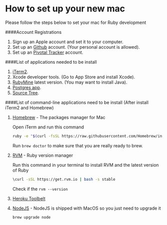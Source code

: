 # How to set up your new mac

Please follow the steps below to set your mac for Ruby development

####Account Registrations

1. Sign up an Apple account and set it to your computer.
2. Set up an [Github](http://github.com) account. (Your personal account is allowed).
3. Set up an [Pivotal Tracker](http://pivotaltracker.com) account.

####List of applications needed to be install

1. [iTerm2](http://iterm2.com/downloads.html).
2. Xcode developer tools. (Go to App Store and install Xcode).
3. [RubyMine](https://www.jetbrains.com/ruby/) latest version. (You may want to install Java).
4. [Postgres app](http://postgresapp.com/).
5. [Source Tree](http://www.sourcetreeapp.com/).
    
####List of command-line applications need to be install (After install iTerm2 and Homebrew)

1. [Homebrew](http://brew.sh/#install) - The packages manager for Mac
    
    Open iTerm and run this command
    
    ```sh
    ruby -e "$(curl -fsSL https://raw.githubusercontent.com/Homebrew/install/master/install)"
    ```
    
    Run `brew doctor` to make sure that you are really ready to brew.

2. [RVM](http://rvm.io/) - Ruby version manager
    
    Run this command in your terminal to install RVM and the latest version of Ruby

    ```sh
    \curl -sSL https://get.rvm.io | bash -s stable
    ```
    
    Check if the  `rvm --version`
    
3. [Heroku Toolbelt](https://toolbelt.heroku.com/)
4. [NodeJS](http://nodejs.org/) - NodeJS is shipped with MacOS so you just need to upgrade it
    
    ```sh
    brew upgrade node
    ```
    
